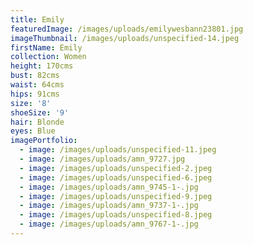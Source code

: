 ```yaml
---
title: Emily
featuredImage: /images/uploads/emilywesbann23801.jpg
imageThumbnail: /images/uploads/unspecified-14.jpeg
firstName: Emily
collection: Women
height: 170cms
bust: 82cms
waist: 64cms
hips: 91cms
size: '8'
shoeSize: '9'
hair: Blonde
eyes: Blue
imagePortfolio:
  - image: /images/uploads/unspecified-11.jpeg
  - image: /images/uploads/amn_9727.jpg
  - image: /images/uploads/unspecified-2.jpeg
  - image: /images/uploads/unspecified-6.jpeg
  - image: /images/uploads/amn_9745-1-.jpg
  - image: /images/uploads/unspecified-9.jpeg
  - image: /images/uploads/amn_9737-1-.jpg
  - image: /images/uploads/unspecified-8.jpeg
  - image: /images/uploads/amn_9767-1-.jpg
---
```



